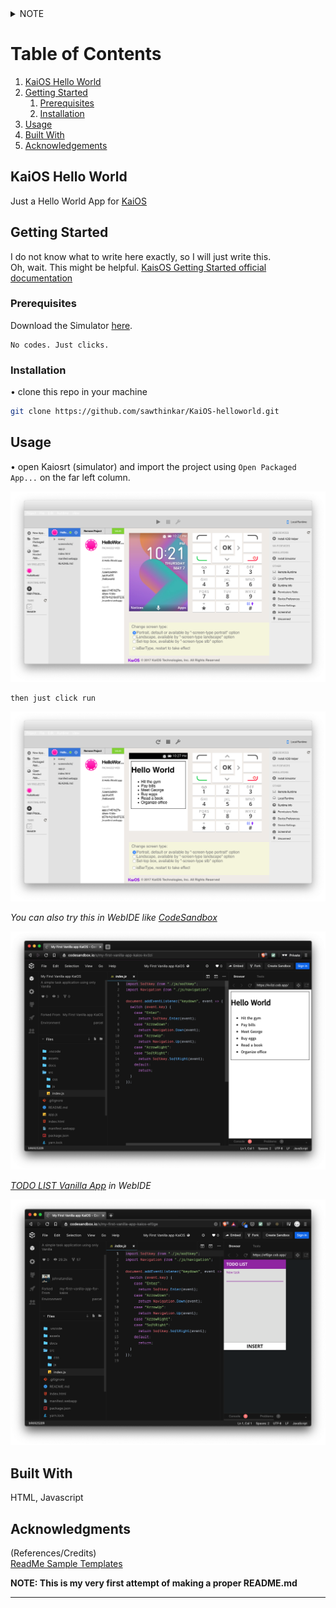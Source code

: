 <details>
    <summary>NOTE</summary>
        Work in progress
</details>

# Table of Contents
1. [KaiOS Hello World](#kaios-hello-world)
2. [Getting Started](#getting-started)
    1. [Prerequisites](#prerequisites)
    2. [Installation](#installation)
3. [Usage](#usage)
4. [Built With](#built-with)
5. [Acknowledgements](#Acknowledgments)

## KaiOS Hello World

Just a Hello World App for [KaiOS](https://developer.kaiostech.com/) 

## Getting Started

I do not know what to write here exactly, so I will just write this.  
Oh, wait. This might be helpful. [KaisOS Getting Started official documentation](https://developer.kaiostech.com/getting-started)  

### Prerequisites

Download the Simulator [here](https://developer.kaiostech.com/getting-started/env-setup/simulator). 

```
No codes. Just clicks. 
```

### Installation  

• clone this repo in your machine
```bash 
git clone https://github.com/sawthinkar/KaiOS-helloworld.git
```

## Usage  

• open Kaiosrt (simulator) and import the project using `Open Packaged App...` on the far left column. 

![KaiOS Simulator](/screenshots/kaios_simulator.png)

``` 
then just click run
``` 

![Hello World in Kaiosrt](/screenshots/helloworld_simulator.png)

*You can also try this in WebIDE like [CodeSandbox](https://codesandbox.io/s/my-first-vanilla-app-kaios-kv3zi)* 

![Hello World in WebIDE](/screenshots/helloworld_websimulator.png) 

*[TODO LIST Vanilla App](https://codesandbox.io/s/my-first-vanilla-app-kaios-ef0ge) in WebIDE* 

![Hello World in WebIDE](/screenshots/kaios_vanilla_app.png) 

<!-- ## Deployment

Add additional notes about how to deploy this on a live system -->

## Built With 

HTML, Javascript 

<!-- ## Contributing -->

<!-- ## Versioning -->

<!-- ## Authors -->

<!-- ## License

[MIT](https://choosealicense.com/licenses/mit/) 

This project is licensed under the MIT License - see the [LICENSE.md](LICENSE.md) file for details -->

## Acknowledgments
(References/Credits)  
[ReadMe Sample Templates](https://github.com/sawthinkar/README.md)


**NOTE: This is my very first attempt of making a proper README.md**

---
